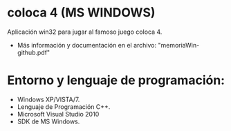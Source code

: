coloca 4 (MS WINDOWS)
===========
Aplicación win32 para jugar al famoso juego coloca 4.
* Más información y documentación en el archivo: "memoriaWin-github.pdf" 



Entorno y lenguaje de programación:
===================================
* Windows XP/VISTA/7.
* Lenguaje de Programación C++.
* Microsoft Visual Studio 2010
* SDK de MS Windows.
